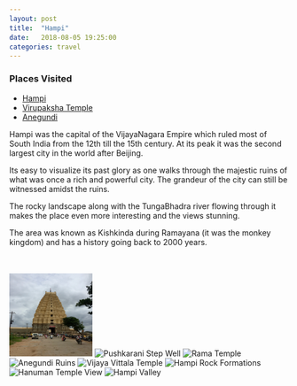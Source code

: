 ```yaml
---
layout: post
title:  "Hampi"
date:   2018-08-05 19:25:00
categories: travel
---
```

<div class="post-sidebar">
    <h3>Places Visited</h3>
    <ul>
    <li><a href="https://en.wikipedia.org/wiki/Hampi" target="_blank">Hampi</a></li>
    <li><a href="https://en.wikipedia.org/wiki/Virupaksha_Temple,_Hampi" target="_blank">Virupaksha Temple</a></li>
    <li><a href="https://en.wikipedia.org/wiki/Anegundi" target="_blank">Anegundi</a></li>
    </ul>
</div>
Hampi was the capital of the VijayaNagara Empire which ruled most of South India from the 12th till the 15th century. At its peak it was the second largest city in the world after Beijing.

Its easy to visualize its past glory as one walks through the majestic ruins of what was once a rich and powerful city. The grandeur of the city can still be witnessed amidst the ruins.

The rocky landscape along with the TungaBhadra river flowing through it makes the place even more interesting and the views stunning.

The area was known as Kishkinda during Ramayana (it was the monkey kingdom) and has a history going back to 2000 years.

<br><br>
<img class="myImg" src="/assets/IMG_8897.jpg" alt="Veerupaksha Temple" width="150" height="150">
<img class="myImg" src="{{site.url}}/assets/IMG_8976.jpg" alt="Pushkarani Step Well" width="150" height="150">
<img class="myImg" src="{{site.url}}/assets/IMG_8999.jpg" alt="Rama Temple" width="150" height="150">
<img class="myImg" src="{{site.url}}/assets/IMG_8802.jpg" alt="Anegundi Ruins" width="150" height="150">
<img class="myImg" src="{{site.url}}/assets/IMG_8835.jpg" alt="Vijaya Vittala Temple" width="150" height="150">
<img class="myImg" src="{{site.url}}/assets/IMG_9137.jpg" alt="Hampi Rock Formations" width="150" height="150">
<img class="myImg" src="{{site.url}}/assets/IMG_9160.jpg" alt="Hanuman Temple View" width="150" height="150">
<img class="myImg" src="{{site.url}}/assets/IMG_9176.jpg" alt="Hampi Valley" width="150" height="150">
<br>

<div id='mapid' style='width: 700px; height: 400px;'></div>

<script>
makeMap(L, [15.35067, 76.492455], "Hampi", 9); 
</script>
